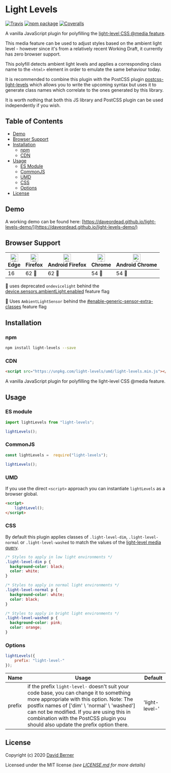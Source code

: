 # Light Levels

[![Travis][build-badge]][build] [![npm package][npm-badge]][npm] [![Coveralls][coveralls-badge]][coveralls]

A vanilla JavaScript plugin for polyfilling the [light-level CSS @media feature].

This media feature can be used to adjust styles based on the ambient light level - however since it's from a relatively recent Working Draft, it currently has zero browser support.

This polyfill detects ambient light levels and applies a corresponding class name to the `<html>` element in order to emulate the same behaviour today.

It is recommended to combine this plugin with the PostCSS plugin [postcss-light-levels] which allows you to write the upcoming syntax but uses it to generate class names which correlate to the ones generated by this library.

It is worth nothing that both this JS library and PostCSS plugin can be used independently if you wish.

[light-level css @media feature]: https://developer.mozilla.org/en-US/docs/Web/CSS/@media/light-level
[postcss-light-levels]: https://github.com/daveordead/postcss-light-levels
[build-badge]: https://travis-ci.com/DaveOrDead/light-levels.svg?branch=master
[build]: https://travis-ci.com/DaveOrDead/light-levels
[npm-badge]: https://raster.shields.io/npm/v/light-levels.png
[npm]: https://www.npmjs.com/package/light-levels
[coveralls-badge]: https://coveralls.io/repos/github/DaveOrDead/light-levels/badge.svg?branch=master
[coveralls]: https://coveralls.io/github/DaveOrDead/light-levels?branch=master



## Table of Contents

- [Demo](#Demo)
- [Browser Support](#BrowserSupport)
- [Installation](#installation)
  - [npm](#npm)
  - [CDN](#CDN)
- [Usage](#usage)
  - [ES Module](#ESModule)
  - [CommonJS](#CommonJS)
  - [UMD](#UMD)
  - [CSS](#CSS)
  - [Options](#options)
- [License](#license)

## Demo

A working demo can be found here: [https://daveordead.github.io/light-levels-demo/](https://daveordead.github.io/light-levels-demo/)


## Browser Support

| [<img src="https://raw.githubusercontent.com/alrra/browser-logos/master/src/edge/edge_48x48.png" alt="IE / Edge" width="24px" height="24px" />](http://godban.github.io/browsers-support-badges/)</br> Edge | [<img src="https://raw.githubusercontent.com/alrra/browser-logos/master/src/firefox/firefox_48x48.png" alt="Firefox" width="24px" height="24px" />](http://godban.github.io/browsers-support-badges/)</br>Firefox | [<img src="https://raw.githubusercontent.com/alrra/browser-logos/master/src/firefox/firefox_48x48.png" alt="Firefox" width="24px" height="24px" />](http://godban.github.io/browsers-support-badges/)</br>Android Firefox | [<img src="https://raw.githubusercontent.com/alrra/browser-logos/master/src/chrome/chrome_48x48.png" alt="Chrome" width="24px" height="24px" />](http://godban.github.io/browsers-support-badges/)</br>Chrome | [<img src="https://raw.githubusercontent.com/alrra/browser-logos/master/src/chrome/chrome_48x48.png" alt="Chrome" width="24px" height="24px" />](http://godban.github.io/browsers-support-badges/)</br>Android Chrome |
| --------- | --------- | --------- | --------- | --------- |
| 16 | 62 :triangular_flag_on_post: | 62 :triangular_flag_on_post: | 54 :checkered_flag: | 54 :checkered_flag: |

:triangular_flag_on_post: uses deprecated `ondevicelight` behind the [device.sensors.ambientLight.enabled](about:config) feature flag

:checkered_flag: Uses `AmbientLightSensor` behind the [#enable-generic-sensor-extra-classes](chrome://flags/#enable-generic-sensor-extra-classes) feature flag

## Installation

### npm

```sh
npm install light-levels --save
```

### CDN

```html
<script src="https://unpkg.com/light-levels/umd/light-levels.min.js"></script>
```
A vanilla JavaScript plugin for polyfilling the light-level CSS @media feature.

## Usage

### ES module

```js
import lightLevels from "light-levels";

lightLevels();
```

### CommonJS

```js
const lightLevels =  require("light-levels");

lightLevels();
```

### UMD

If you use the direct `<script>` approach you can instantiate `lightLevels` as a browser global.

```html
<script>
    lightLevel();
</script>
```

### CSS

By default this plugin applies classes of `.light-level-dim`, `.light-level-normal` or `.light-level-washed` to match the values of the [light-level media query](https://drafts.csswg.org/mediaqueries-5/#light-level).

```css
/* Styles to apply in low light environments */
.light-level-dim p {
  background-color: black;
  color: white;
}

/* Styles to apply in normal light environments */
.light-level-normal p {
  background-color: white;
  color: black;
}

/* Styles to apply in bright light environments */
.light-level-washed p {
  background-color: pink;
  color: orange;
}
```

### Options

```js
lightLevels({
    prefix: "light-level-"
});
```

| Name | Usage | Default |
| ----------- | ----- | ------- |
| prefix | if the prefix `light-level-` doesn't suit your code base, you can change it to something more appropriate with this option. Note: The postfix names of ['dim' \ 'normal' \ 'washed'] can not be modified. If you are using this in combination with the PostCSS plugin you should also update the prefix option there. | 'light-level-' |

## License

Copyright (c) 2020 [David Berner](https://davidberner.co.uk)

Licensed under the MIT license _(see [LICENSE.md](https://github.com/daveordead/light-levels/blob/master/LICENSE) for more details)_
